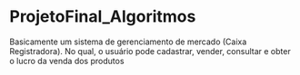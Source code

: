 # ProjetoFinal_Algoritmos
<p> Basicamente um sistema de gerenciamento de mercado (Caixa Registradora). No qual, o usuário pode cadastrar, vender, consultar e obter o lucro da venda dos produtos</p>
